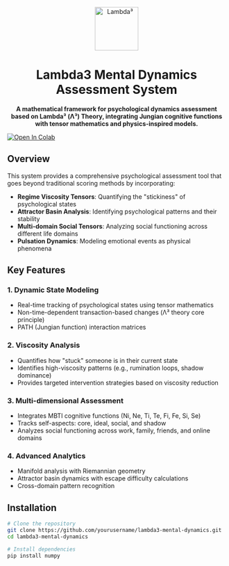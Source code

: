 <p align="center">
  <img src="https://www.miosync.link/github/0_2.jpg" alt="Lambda³" width="100"/>
</p>

<h1 align="center">Lambda3 Mental Dynamics Assessment System</h1>

<p align="center">
  <strong>A mathematical framework for psychological dynamics assessment based on Lambda³ (Λ³) Theory, integrating Jungian cognitive functions with tensor mathematics and physics-inspired models.</strong>
</p>

[![Open In Colab](https://colab.research.google.com/assets/colab-badge.svg)](https://colab.research.google.com/drive/13fnG8PtTiqTO9fep7F_gypE0iwQYeV0-?usp=sharing)

## Overview

This system provides a comprehensive psychological assessment tool that goes beyond traditional scoring methods by incorporating:

- **Regime Viscosity Tensors**: Quantifying the "stickiness" of psychological states
- **Attractor Basin Analysis**: Identifying psychological patterns and their stability
- **Multi-domain Social Tensors**: Analyzing social functioning across different life domains
- **Pulsation Dynamics**: Modeling emotional events as physical phenomena

## Key Features

### 1. Dynamic State Modeling
- Real-time tracking of psychological states using tensor mathematics
- Non-time-dependent transaction-based changes (Λ³ theory core principle)
- PATH (Jungian function) interaction matrices

### 2. Viscosity Analysis
- Quantifies how "stuck" someone is in their current state
- Identifies high-viscosity patterns (e.g., rumination loops, shadow dominance)
- Provides targeted intervention strategies based on viscosity reduction

### 3. Multi-dimensional Assessment
- Integrates MBTI cognitive functions (Ni, Ne, Ti, Te, Fi, Fe, Si, Se)
- Tracks self-aspects: core, ideal, social, and shadow
- Analyzes social functioning across work, family, friends, and online domains

### 4. Advanced Analytics
- Manifold analysis with Riemannian geometry
- Attractor basin dynamics with escape difficulty calculations
- Cross-domain pattern recognition

## Installation

```bash
# Clone the repository
git clone https://github.com/yourusername/lambda3-mental-dynamics.git
cd lambda3-mental-dynamics

# Install dependencies
pip install numpy
